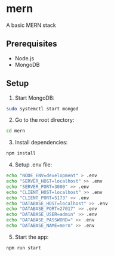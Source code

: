 # mern
A basic MERN stack

## Prerequisites

- Node.js
- MongoDB

## Setup

1. Start MongoDB:
```bash
sudo systemctl start mongod
```

2. Go to the root directory:
```bash
cd mern
```

3. Install dependencies:
```bash
npm install
```

4. Setup .env file:
```bash
echo "NODE_ENV=development" > .env
echo "SERVER_HOST=localhost" >> .env
echo "SERVER_PORT=3000" >> .env
echo "CLIENT_HOST=localhost" >> .env
echo "CLIENT_PORT=5173" >> .env
echo "DATABASE_HOST=localhost" >> .env
echo "DATABASE_PORT=27017" >> .env
echo "DATABASE_USER=admin" >> .env
echo "DATABASE_PASSWORD=" >> .env
echo "DATABASE_NAME=mern" >> .env
```

5. Start the app:
```bash
npm run start
```